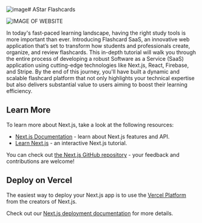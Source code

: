 ![image](https://github.com/user-attachments/assets/1cee86ca-3671-4c57-b309-5ade5677b358)# AStar Flashcards

![IMAGE OF WEBSITE](https://github.com/user-attachments/assets/ed6a2897-dc59-4e0a-8d0d-a3a3c7b1d538)

In today's fast-paced learning landscape, having the right study tools is more important than ever. Introducing Flashcard SaaS, an innovative web application that’s set to transform how students and professionals create, organize, and review flashcards. This in-depth tutorial will walk you through the entire process of developing a robust Software as a Service (SaaS) application using cutting-edge technologies like Next.js, React, Firebase, and Stripe. By the end of this journey, you'll have built a dynamic and scalable flashcard platform that not only highlights your technical expertise but also delivers substantial value to users aiming to boost their learning efficiency.

## Learn More

To learn more about Next.js, take a look at the following resources:

- [Next.js Documentation](https://nextjs.org/docs) - learn about Next.js features and API.
- [Learn Next.js](https://nextjs.org/learn) - an interactive Next.js tutorial.

You can check out [the Next.js GitHub repository](https://github.com/vercel/next.js/) - your feedback and contributions are welcome!

## Deploy on Vercel

The easiest way to deploy your Next.js app is to use the [Vercel Platform](https://vercel.com/new?utm_medium=default-template&filter=next.js&utm_source=create-next-app&utm_campaign=create-next-app-readme) from the creators of Next.js.

Check out our [Next.js deployment documentation](https://nextjs.org/docs/deployment) for more details.
